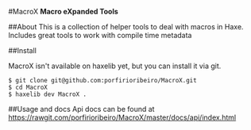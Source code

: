 
#MacroX
**Macro eXpanded Tools**

##About
This is a collection of helper tools to deal with macros in Haxe.
Includes great tools to work with compile time metadata

##Install

MacroX isn't available on haxelib yet, but you can install it via git.

```
$ git clone git@github.com:porfirioribeiro/MacroX.git
$ cd MacroX
$ haxelib dev MacroX .
```

##Usage and docs
Api docs can be found at https://rawgit.com/porfirioribeiro/MacroX/master/docs/api/index.html
